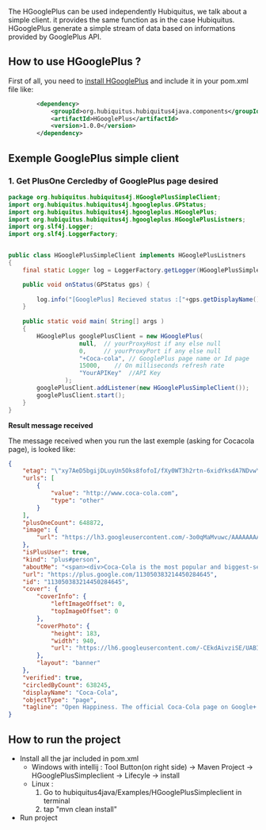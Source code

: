 The HGooglePlus can be used independently Hubiquitus, we talk about a simple client. it provides the same function as in the case Hubiquitus. 
HGooglePlus generate a simple stream of data based on informations provided by GooglePlus API.


##  How to use HGooglePlus ?

First of all, you need to [install HGooglePlus](https://github.com/hubiquitus/hubiquitus4java/blob/master/doc/installation_HGooglePlus.md) and include it in your pom.xml file like:

```xml
		<dependency>
			<groupId>org.hubiquitus.hubiquitus4java.components</groupId>
			<artifactId>HGooglePlus</artifactId>
			<version>1.0.0</version>
		</dependency>
```

## Exemple GooglePlus simple client

### 1. Get PlusOne Cercledby of GooglePlus page desired

```java
package org.hubiquitus.hubiquitus4j.HGooglePlusSimpleClient;
import org.hubiquitus.hubiquitus4j.hgoogleplus.GPStatus;
import org.hubiquitus.hubiquitus4j.hgoogleplus.HGooglePlus;
import org.hubiquitus.hubiquitus4j.hgoogleplus.HGooglePlusListners;
import org.slf4j.Logger;
import org.slf4j.LoggerFactory;


public class HGooglePlusSimpleClient implements HGooglePlusListners
{
	final static Logger log = LoggerFactory.getLogger(HGooglePlusSimpleClient.class);

    public void onStatus(GPStatus gps) {
    	
    	log.info("[GooglePlus] Recieved status :["+gps.getDisplayName()+"] --> [COUNT PLUS]: "+gps.getPlusOneCount()+" [Circled By Count]: "+gps.getCircledByCount());
	}
    
	public static void main( String[] args )
    {		
		HGooglePlus googlePlusClient = new HGooglePlus(
					null,  // yourProxyHost if any else null
					0,     // yourProxyPort if any else null
					"+Coca-cola", // GooglePlus page name or Id page
					15000,    // On milliseconds refresh rate
				    "YourAPIKey"  //API Key
				);		
		googlePlusClient.addListener(new HGooglePlusSimpleClient());
		googlePlusClient.start();
    }
}
```

**Result message received**

The message received when you run the last exemple (asking for Cocacola page), is looked like:

```json
{
    "etag": "\"xy7AeD5bgijDLuyUn5Oks8fofoI/fXy0WT3h2rtn-6xidYksdA7NDvw\"",
    "urls": [
        {
            "value": "http://www.coca-cola.com",
            "type": "other"
        }
    ],
    "plusOneCount": 648872,
    "image": {
        "url": "https://lh3.googleusercontent.com/-3o0qMaMvuwc/AAAAAAAAAAI/AAAAAAAAAng/in9Wik1E0eI/photo.jpg?sz=50"
    },
    "isPlusUser": true,
    "kind": "plus#person",
    "aboutMe": "<span><div>Coca-Cola is the most popular and biggest-selling soft drink in history, as well as the best-known product in the world.</div><div><br />Created in Atlanta, Georgia, by Dr. John S. Pemberton, Coca-Cola was first offered as a fountain beverage by mixing Coca-Cola syrup with carbonated water. Coca-Cola was introduced in 1886, patented in 1887, registered as a trademark in 1893 and by 1895 it was being sold in every state and territory in the United States. In 1899, The Coca-Cola Company began franchised bottling operations in the United States.<br /><br />Coca-Cola might owe its origins to the United States, but its popularity has made it truly universal. Today, you can find Coca-Cola in virtually every part of the world.</div><div><br /></div><div>House Rules: <a href=\"http://CokeURL.com/muwx\">http://CokeURL.com/muwx</a></div></span>",
    "url": "https://plus.google.com/113050383214450284645",
    "id": "113050383214450284645",
    "cover": {
        "coverInfo": {
            "leftImageOffset": 0,
            "topImageOffset": 0
        },
        "coverPhoto": {
            "height": 183,
            "width": 940,
            "url": "https://lh6.googleusercontent.com/-CEkdAivziSE/UABIM9aqVVI/AAAAAAAABVo/-1XDAkUwFFo/w940-h183/googleplusbanner-7.13.12.jpg"
        },
        "layout": "banner"
    },
    "verified": true,
    "circledByCount": 638245,
    "displayName": "Coca-Cola",
    "objectType": "page",
    "tagline": "Open Happiness. The official Coca-Cola page on Google+."
}
```


## How to run the project

  * Install all the jar included in pom.xml
     - Windows with intellij : Tool Button(on right side) -> Maven Project -> HGooglePlusSimpleclient -> Lifecyle -> install
     - Linux : 
     	1. Go to hubiquitus4java/Examples/HGooglePlusSimpleclient in terminal
     	2. tap "mvn clean install"
  * Run project
